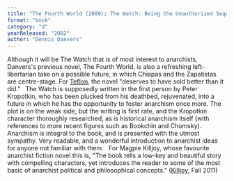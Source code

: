 ```yaml
---
title: "The Fourth World (2000); The Watch: Being the Unauthorized Sequel to Peter A. Kropotkin's Memoirs of a Revolutionist—as Imparted to Dennis Danvers by Anchee Mahur, Traveler from a Distant Future; or, A Science Fiction Novel (2002)"
format: "book"
category: "d"
yearReleased: "2002"
author: "Dennis Danvers"
---
```

Although it will be The Watch that is of  most interest to anarchists, Danvers's previous novel, The Fourth  World, is also a refreshing left-libertarian take on a possible  future, in which Chiapas and the Zapatistas are centre-stage. For <a href="http://seesharppress.wordpress.com/2013/10/24/anarchist-science-fiction-favorite-novels/"> Teflon</a>, the novel "deserves to have sold better than it did."
 
The Watch is supposedly written in  the first person by Peter Kropotkin, who has been plucked from his deathbed,  rejuvenated, into a future in which he has the opportunity to foster  anarchism once more. The plot is on the weak side, but the writing is first  rate, and the Kropotkin character thoroughly researched, as is historical  anarchism itself (with references to more recent figures such as Bookchin and  Chomsky). Anarchism is integral to the book, and is presented with the utmost  sympathy. Very readable, and a wonderful introduction to anarchist ideas for  anyone not familiar with them.
 
For Magpie Killjoy, whose  favourite anarchist fiction novel this is, "The book tells a low-key and  beautiful story with compelling characters, yet introduces the reader to  some of the most basic of anarchist political and philosophical  concepts." (<a href="http://news.infoshop.org/article.php?story=2011678a-fiction">Killjoy</a>,  Fall 2011)
 
